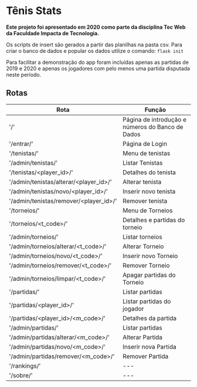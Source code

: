 # Tênis Stats

**Este projeto foi apresentado em 2020 como parte da disciplina Tec Web da Faculdade Impacta de Tecnologia.**

Os scripts de insert são gerados a partir das planilhas na pasta csv. Para criar o banco de dados e popular os dados utilize o comando: `flask init`

Para facilitar a demonstração do app foram incluídas apenas as partidas de 2019 e 2020 e apenas os jogadores com pelo menos uma partida disputada neste período.

## Rotas

| Rota | Função |
| --- | --- |
| '/' | Página de introdução e números do Banco de Dados |
| '/entrar/' | Página de Login |
| '/tenistas/' | Menu de tenistas |
| '/admin/tenistas/' | Listar Tenistas |
| '/tenistas/<player_id>/' | Detalhes do tenista |
| '/admin/tenistas/alterar/<player_id>/' | Alterar tenista |
| '/admin/tenistas/novo/<player_id>/' | Inserir novo tenista |
| '/admin/tenistas/remover/<player_id>/' | Remover tenista |
| '/torneios/' | Menu de Torneios |
| '/torneios/<t_code>/' | Detalhes e partidas do torneio |
| '/admin/torneios/' | Listar torneios |
| '/admin/torneios/alterar/<t_code>/' | Alterar Torneio |
| '/admin/torneios/novo/<t_code>/' | Inserir novo Torneio |
| '/admin/torneios/remover/<t_code>/' | Remover Torneio |
| '/admin/torneios/limpar/<t_code>/' | Apagar partidas do Torneio |
| '/partidas/' | Listar partidas |
| '/partidas/<player_id>/' | Listar partidas do jogador |
| '/partidas/<player_id>/<m_code>/' | Detalhes da partida |
| '/admin/partidas/' | Listar partidas |
| '/admin/partidas/alterar/<m_code>/' | Alterar Partida |
| '/admin/partidas/novo/<m_code>/' | Inserir nova Partida |
| '/admin/partidas/remover/<m_code>/' | Remover Partida |
| '/rankings/' | --- |
| '/sobre/' | --- |

